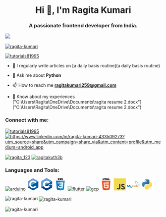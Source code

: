 <h1 align="center">Hi 👋, I'm Ragita Kumari</h1>
<h3 align="center">A passionate frontend developer from India.</h3>

<p align="left"> <img src="https://dribbble.com/shots/3848396-Character-Typing" /> </p>

<p align="left"> <a href="https://github.com/ryo-ma/github-profile-trophy"><img src="https://www.istockphoto.com/vector/young-teenage-woman-uses-laptop-for-work-or-chatting-with-friends-gm1188816693-336358888" alt="ragita-kumari" /></a> </p>

<p align="left"> <a href="https://twitter.com/tutorials81995" target="blank"><img src="https://img.shields.io/twitter/follow/tutorials81995?logo=twitter&style=for-the-badge" alt="tutorials81995" /></a> </p>

- 📝 I regularly write articles on [a daily basis routine](a daily basis routine)

- 💬 Ask me about **Python**

- 📫 How to reach me **ragitakumari259@gmail.com**

- 📄 Know about my experiences ["C:\Users\Ragita\OneDrive\Documents\ragita resume 2.docx"]("C:\Users\Ragita\OneDrive\Documents\ragita resume 2.docx")

<h3 align="left">Connect with me:</h3>
<p align="left">
<a href="https://twitter.com/tutorials81995" target="blank"><img align="center" src="https://raw.githubusercontent.com/rahuldkjain/github-profile-readme-generator/master/src/images/icons/Social/twitter.svg" alt="tutorials81995" height="30" width="40" /></a>
<a href="https://linkedin.com/in/https://www.linkedin.com/in/ragita-kumari-433509273?utm_source=share&utm_campaign=share_via&utm_content=profile&utm_medium=android_app" target="blank"><img align="center" src="https://raw.githubusercontent.com/rahuldkjain/github-profile-readme-generator/master/src/images/icons/Social/linked-in-alt.svg" alt="https://www.linkedin.com/in/ragita-kumari-433509273?utm_source=share&utm_campaign=share_via&utm_content=profile&utm_medium=android_app" height="30" width="40" /></a>

<a href="https://www.leetcode.com/ragita_123" target="blank"><img align="center" src="https://raw.githubusercontent.com/rahuldkjain/github-profile-readme-generator/master/src/images/icons/Social/leet-code.svg" alt="ragita_123" height="30" width="40" /></a>
<a href="https://auth.geeksforgeeks.org/user/ragitakuth3b" target="blank"><img align="center" src="https://raw.githubusercontent.com/rahuldkjain/github-profile-readme-generator/master/src/images/icons/Social/geeks-for-geeks.svg" alt="ragitakuth3b" height="30" width="40" /></a>
</p>

<h3 align="left">Languages and Tools:</h3>
<p align="left"> <a href="https://www.arduino.cc/" target="_blank" rel="noreferrer"> <img src="https://cdn.worldvectorlogo.com/logos/arduino-1.svg" alt="arduino" width="40" height="40"/> </a> <a href="https://www.cprogramming.com/" target="_blank" rel="noreferrer"> <img src="https://raw.githubusercontent.com/devicons/devicon/master/icons/c/c-original.svg" alt="c" width="40" height="40"/> </a> <a href="https://www.w3schools.com/cpp/" target="_blank" rel="noreferrer"> <img src="https://raw.githubusercontent.com/devicons/devicon/master/icons/cplusplus/cplusplus-original.svg" alt="cplusplus" width="40" height="40"/> </a> <a href="https://www.w3schools.com/css/" target="_blank" rel="noreferrer"> <img src="https://raw.githubusercontent.com/devicons/devicon/master/icons/css3/css3-original-wordmark.svg" alt="css3" width="40" height="40"/> </a> <a href="https://flutter.dev" target="_blank" rel="noreferrer"> <img src="https://www.vectorlogo.zone/logos/flutterio/flutterio-icon.svg" alt="flutter" width="40" height="40"/> </a> <a href="https://cloud.google.com" target="_blank" rel="noreferrer"> <img src="https://www.vectorlogo.zone/logos/google_cloud/google_cloud-icon.svg" alt="gcp" width="40" height="40"/> </a> <a href="https://www.w3.org/html/" target="_blank" rel="noreferrer"> <img src="https://raw.githubusercontent.com/devicons/devicon/master/icons/html5/html5-original-wordmark.svg" alt="html5" width="40" height="40"/> </a> <a href="https://developer.mozilla.org/en-US/docs/Web/JavaScript" target="_blank" rel="noreferrer"> <img src="https://raw.githubusercontent.com/devicons/devicon/master/icons/javascript/javascript-original.svg" alt="javascript" width="40" height="40"/> </a> <a href="https://www.mysql.com/" target="_blank" rel="noreferrer"> <img src="https://raw.githubusercontent.com/devicons/devicon/master/icons/mysql/mysql-original-wordmark.svg" alt="mysql" width="40" height="40"/> </a> <a href="https://www.python.org" target="_blank" rel="noreferrer"> <img src="https://raw.githubusercontent.com/devicons/devicon/master/icons/python/python-original.svg" alt="python" width="40" height="40"/> </a> </p>

<p><img align="left" src="https://github-readme-stats.vercel.app/api/top-langs?username=ragita-kumari&show_icons=true&locale=en&layout=compact" alt="ragita-kumari" /></p>

<p>&nbsp;<img align="center" src="https://github-readme-stats.vercel.app/api?username=ragita-kumari&show_icons=true&locale=en" alt="ragita-kumari" /></p>

<p><img align="center" src="https://github-readme-streak-stats.herokuapp.com/?user=ragita-kumari&" alt="ragita-kumari" /></p>
